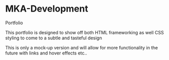 # MKA-Development
Portfolio

This portfolio is designed to show off both HTML frameworking as well CSS styling to come to a subtle and tasteful design

This is only a mock-up version and will allow for more functionality in the future with links and hover effects etc..
